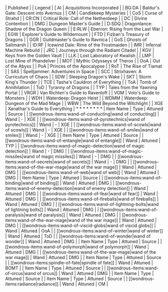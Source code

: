 | Published |
| Legend |
| AI | Acquisitions Incorporated |
| BG:DA | Baldur's Gate: Descent into Avernus |
| CM | Candlekeep Mysteries |
| CoS | Curse of Strahd |
| CR:CN | Critical Role: Call of the Netherdeep |
| DC | Divine Contention |
| DMG | Dungeon Master's Guide |
| D:SDQ | Dragonlance: Shadow of the Dragon Queen |
| E:RLW | Eberron: Rising from the Last War |
| EGW | Explorer's Guide to Wildemount |
| FTD | Fizban's Treasury of Dragons |
| GGR | Guildmaster's Guide to Ravnica |
| GoS | Ghosts of Saltmarsh |
| ID:RF | Icewind Dale: Rime of the Frostmaiden |
| IMR | Infernal Machine Rebuild |
| JRC | Journeys through the Radiant Citadel |
| KGV | Keys from the Golden Vault |
| LLK | Lost Laboratory of Kwalish |
| LMP | Lost Mine of Phandelver |
| MOT | Mythic Odysseys of Theros |
| OoA | Out of the Abyss |
| PoA | Princes of the Apocalypse |
| RoT | The Rise of Tiamat |
| SAS | Spelljammer: Adventures in Space |
| SCC | Strixhaven: A Curriculum of Chaos |
| SDW | Sleeping Dragon's Wake |
| SKT | Storm King's Thunder |
| TCE | Tasha's Cauldron of Everything |
| ToA | Tomb of Annihilation |
| ToD | Tyranny of Dragons |
| TYP | Tales from the Yawning Portal |
| VRGR | Van Richten's Guide to Ravenloft |
| VGM | Volo's Guide to Monsters |
| WDH | Waterdeep: Dragon Heist |
| WDMM | Waterdeep: Dungeon of the Mad Mage |
| WBW | The Wild Beyond the Witchlight |
| XGE | Xanathar's Guide to Everything |
* 
* 
* 
* 
* 
* 
* 
* 
| Item Name | Type | Attuned | Source |
| [[wondrous-items:wand-of-conducting|wand of conducting]] | Wand | - | XGE |
| [[wondrous-items:wand-of-pyrotechnics|wand of pyrotechnics]] | Wand | - | XGE |
| [[wondrous-items:wand-of-scowls|wand of scowls]] | Wand | - | XGE |
| [[wondrous-items:wand-of-smiles|wand of smiles]] | Wand | - | XGE |
| Item Name | Type | Attuned | Source |
| [[wondrous-items:wand-of-entangle|wand of entangle]] | Wand | Attuned | TYP |
| [[wondrous-items:wand-of-magic-detection|wand of magic detection]] | Wand | - | DMG |
| [[wondrous-items:wand-of-magic-missiles|wand of magic missiles]] | Wand | - | DMG |
| [[wondrous-items:wand-of-secrets|wand of secrets]] | Wand | - | DMG |
| [[wondrous-items:wand-of-the-war-mage|wand of the war mage]] | Wand | Attuned | DMG |
| [[wondrous-items:wand-of-web|wand of web]] | Wand | Attuned | DMG |
| Item Name | Type | Attuned | Source |
| [[wondrous-items:wand-of-binding|wand of binding]] | Wand | Attuned | DMG |
| [[wondrous-items:wand-of-enemy-detection|wand of enemy detection]] | Wand | Attuned | DMG |
| [[wondrous-items:wand-of-fear|wand of fear]] | Wand | Attuned | DMG |
| [[wondrous-items:wand-of-fireballs|wand of fireballs]] | Wand | Attuned | DMG |
| [[wondrous-items:wand-of-lightning-bolts|wand of lightning bolts]] | Wand | Attuned | DMG |
| [[wondrous-items:wand-of-paralysis|wand of paralysis]] | Wand | Attuned | DMG |
| [[wondrous-items:wand-of-the-war-mage|wand of the war mage]] | Wand | Attuned | DMG |
| [[wondrous-items:wand-of-viscid-globs|wand of viscid globs]] | Wand | Attuned | OoA |
| [[wondrous-items:wand-of-winter|wand of winter]] | Wand | Attuned | ToD |
| [[wondrous-items:wand-of-wonder|wand of wonder]] | Wand | Attuned | DMG |
| Item Name | Type | Attuned | Source |
| [[wondrous-items:wand-of-polymorph|wand of polymorph]] | Wand | Attuned | DMG |
| [[wondrous-items:wand-of-the-war-mage|wand of the war mage]] | Wand | Attuned | DMG |
| Item Name | Type | Attuned | Source |
| [[wondrous-items:spindle-of-fate|spindle of fate]] | Wand | Attuned | BOMT |
| Item Name | Type | Attuned | Source |
| [[wondrous-items:wand-of-orcus|wand of orcus]] | Wand | Attuned | DMG |
| Item Name | Type | Attuned | Source |
| Item Name | Type | Attuned | Source |
| [[wondrous-items:radiance|radiance]] | Wand | Attuned | CM |